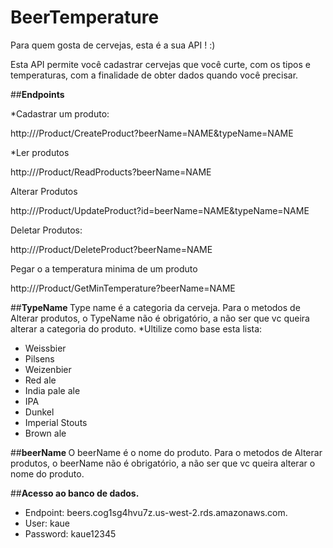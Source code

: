 # BeerTemperature

Para quem gosta de cervejas, esta é a sua API ! :)

Esta API permite você cadastrar cervejas que você curte, com os tipos e temperaturas, com a finalidade de obter dados quando você precisar.

##<b>Endpoints</b>
 
*Cadastrar um produto: 

http://<DOMAIN>/Product/CreateProduct?beerName=NAME&typeName=NAME
  
*Ler produtos  
  
http://<DOMAIN>/Product/ReadProducts?beerName=NAME
    
Alterar Produtos 
    
http://<DOMAIN>/Product/UpdateProduct?id=<ID>beerName=NAME&typeName=NAME

Deletar Produtos:

http://<DOMAIN>/Product/DeleteProduct?beerName=NAME

Pegar o a temperatura minima de um produto

http://<DOMAIN>/Product/GetMinTemperature?beerName=NAME

##<b>TypeName </b>
Type name é a categoria da cerveja. 
Para o metodos de Alterar produtos, o TypeName não é obrigatório, a não ser que vc queira alterar a categoria do produto.
*Ultilize como base esta lista:

* Weissbier	
* Pilsens	
* Weizenbier	
* Red ale	
* India pale ale
* IPA	
* Dunkel	
* Imperial Stouts	
* Brown ale

##<b>beerName </b>
O beerName é o nome do produto. 
Para o metodos de Alterar produtos, o beerName não é obrigatório, a não ser que vc queira alterar o nome do produto.

##<b>Acesso ao banco de dados. </b>
* Endpoint: beers.cog1sg4hvu7z.us-west-2.rds.amazonaws.com.
* User: kaue
* Password: kaue12345



